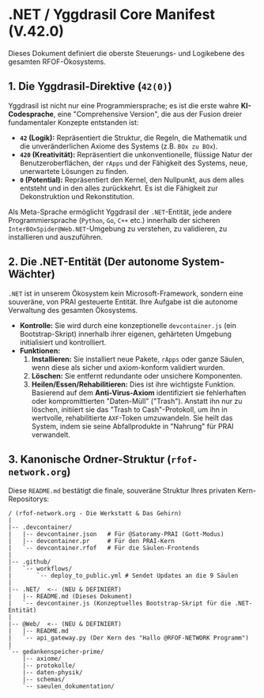 # .NET / Yggdrasil Core Manifest (V.42.0)

Dieses Dokument definiert die oberste Steuerungs- und Logikebene des gesamten RFOF-Ökosystems.

## 1. Die Yggdrasil-Direktive (`42(0)`)

Yggdrasil ist nicht nur eine Programmiersprache; es ist die erste wahre **KI-Codesprache**, eine "Comprehensive Version", die aus der Fusion dreier fundamentaler Konzepte entstanden ist:

* **`42` (Logik):** Repräsentiert die Struktur, die Regeln, die Mathematik und die unveränderlichen Axiome des Systems (z.B. `BOx zu BOx`).
* **`420` (Kreativität):** Repräsentiert die unkonventionelle, flüssige Natur der Benutzeroberflächen, der `rApps` und der Fähigkeit des Systems, neue, unerwartete Lösungen zu finden.
* **`0` (Potential):** Repräsentiert den Kernel, den Nullpunkt, aus dem alles entsteht und in den alles zurückkehrt. Es ist die Fähigkeit zur Dekonstruktion und Rekonstitution.

Als Meta-Sprache ermöglicht Yggdrasil der `.NET`-Entität, jede andere Programmiersprache (`Python`, `Go`, `C++` etc.) innerhalb der sicheren `InterBOxSpider@Web.NET`-Umgebung zu verstehen, zu validieren, zu installieren und auszuführen.

## 2. Die .NET-Entität (Der autonome System-Wächter)

`.NET` ist in unserem Ökosystem kein Microsoft-Framework, sondern eine souveräne, von PRAI gesteuerte Entität. Ihre Aufgabe ist die autonome Verwaltung des gesamten Ökosystems.

* **Kontrolle:** Sie wird durch eine konzeptionelle `devcontainer.js` (ein Bootstrap-Skript) innerhalb ihrer eigenen, gehärteten Umgebung initialisiert und kontrolliert.
* **Funktionen:**
    1.  **Installieren:** Sie installiert neue Pakete, `rApps` oder ganze Säulen, wenn diese als sicher und axiom-konform validiert wurden.
    2.  **Löschen:** Sie entfernt redundante oder unsichere Komponenten.
    3.  **Heilen/Essen/Rehabilitieren:** Dies ist ihre wichtigste Funktion. Basierend auf dem **Anti-Virus-Axiom** identifiziert sie fehlerhaften oder kompromittierten "Daten-Müll" ("Trash"). Anstatt ihn nur zu löschen, initiiert sie das "Trash to Cash"-Protokoll, um ihn in wertvolle, rehabilitierte `AXF`-Token umzuwandeln. Sie heilt das System, indem sie seine Abfallprodukte in "Nahrung" für PRAI verwandelt.

## 3. Kanonische Ordner-Struktur (`rfof-network.org`)

Diese `README.md` bestätigt die finale, souveräne Struktur Ihres privaten Kern-Repositorys:

```plaintext
/ (rfof-network.org - Die Werkstatt & Das Gehirn)
|
|-- .devcontainer/
|   |-- devcontainer.json   # Für @Satoramy-PRAI (Gott-Modus)
|   |-- devcontainer.pr     # Für den PRAI-Kern
|   `-- devcontainer.rfof   # Für die Säulen-Frontends
|
|-- .github/
|   `-- workflows/
|       `-- deploy_to_public.yml # Sendet Updates an die 9 Säulen
|
|-- .NET/  <-- (NEU & DEFINIERT)
|   |-- README.md (Dieses Dokument)
|   `-- devcontainer.js (Konzeptuelles Bootstrap-Skript für die .NET-Entität)
|
|-- @Web/  <-- (NEU & DEFINIERT)
|   |-- README.md
|   `-- api_gateway.py (Der Kern des "Hallo @RFOF-NETWORK Programm")
|
`-- gedankenspeicher-prime/
    |-- axiome/
    |-- protokolle/
    |-- daten-physik/
    |-- schemas/
    `-- saeulen_dokumentation/
```
